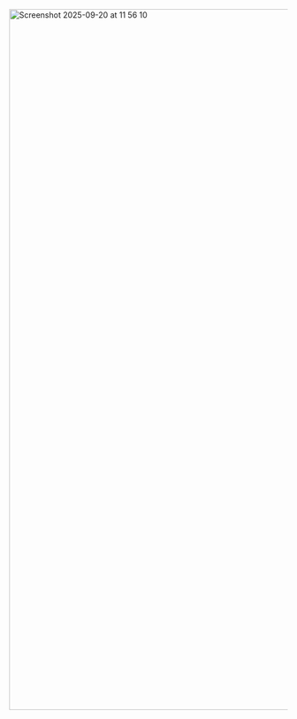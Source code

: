 <img width="1466" height="1268" alt="Screenshot 2025-09-20 at 11 56 10" src="https://github.com/user-attachments/assets/cc1e3284-3356-4900-ae0f-634049583c74" />
